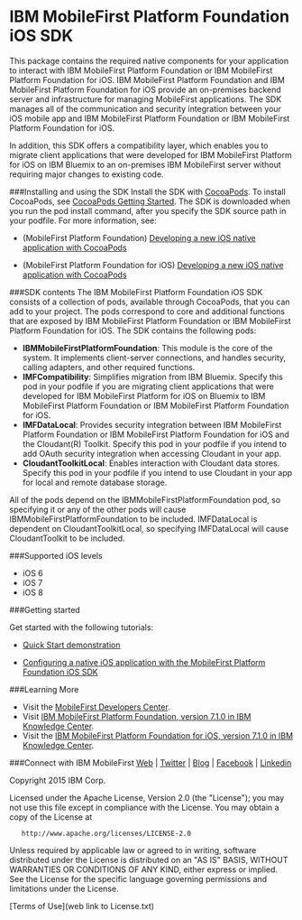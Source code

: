 IBM MobileFirst Platform Foundation iOS SDK
===

This package contains the required native components for your application to interact with IBM
MobileFirst Platform Foundation or IBM MobileFirst Platform Foundation for iOS. IBM MobileFirst Platform Foundation and IBM MobileFirst Platform Foundation for iOS provide an on-premises backend server and infrastructure
for managing MobileFirst applications. The SDK manages all of the communication and security integration between your iOS mobile app and IBM MobileFirst Platform Foundation or IBM MobileFirst Platform Foundation for iOS.

In addition, this SDK offers a compatibility layer, which enables you to migrate client applications that were developed for IBM MobileFirst Platform for iOS on IBM Bluemix to an on-premises IBM
MobileFirst server without requiring major changes to existing code. 


###Installing and using the SDK
Install the SDK with [CocoaPods](http://cocoapods.org/).  To install CocoaPods, see [CocoaPods Getting Started](http://guides.cocoapods.org/using/getting-started.html#getting-started). 
The SDK is downloaded when you run the pod install command, after you specify the SDK source path in your podfile.
For more information, see:
- (MobileFirst Platform Foundation) [Developing a new iOS native application with CocoaPods ](http://www.ibm.com/support/knowledgecenter/SSHS8R_7.1.0/com.ibm.worklight.dev.doc/dev/t_dev_new_w_cocoapods.html)

- (MobileFirst Platform Foundation for iOS) [Developing a new iOS native application with CocoaPods ](http://www.ibm.com/support/knowledgecenter/SSHSCD_7.1.0/com.ibm.worklight.dev.doc/dev/t_dev_new_w_cocoapods.html)

###SDK contents
The IBM MobileFirst Platform Foundation iOS SDK consists of a collection of pods, available through CocoaPods, that you can add to your project.
The pods correspond to core and additional functions that are exposed by IBM MobileFirst Platform Foundation or 
IBM MobileFirst Platform Foundation for iOS.  The SDK contains the following pods:

- **IBMMobileFirstPlatformFoundation**: This module is the core of the system. It implements client-server connections, and handles security, calling adapters, and other required functions.
- **IMFCompatibility**: Simplifies migration from IBM Bluemix. Specify this pod in your podfile if you are migrating client applications that were developed for IBM MobileFirst Platform for iOS on Bluemix to IBM MobileFirst Platform Foundation or IBM MobileFirst Platform Foundation for iOS. 
- **IMFDataLocal**:  Provides security integration between IBM MobileFirst Platform Foundation or IBM MobileFirst Platform Foundation for iOS and the Cloudant(R) Toolkit. Specify this pod in your podfile if you intend to add OAuth security integration when accessing Cloudant in your app.
- **CloudantToolkitLocal**: Enables interaction with Cloudant data stores. Specify this pod in your podfile if you intend to use Cloudant in your app for local and remote database storage. 

All of the pods depend on the IBMMobileFirstPlatformFoundation pod, so specifying it or any of the other pods will cause IBMMobileFirstPlatformFoundation to be included. IMFDataLocal is dependent on CloudantToolkitLocal, 
so specifying IMFDataLocal will cause CloudantToolkit to be included.


###Supported iOS levels
- iOS 6
- iOS 7
- iOS 8

###Getting started 

Get started with the following tutorials: 

- [Quick Start demonstration](https://developer.ibm.com/mobilefirstplatform/documentation/getting-started-7-1/foundation/native-ios/quick-start-demonstration/)

- [Configuring a native iOS application with the MobileFirst Platform Foundation iOS SDK](https://developer.ibm.com/mobilefirstplatform/documentation/getting-started-7-1/foundation/hello-world/configuring-a-native-ios-with-the-mfp-sdk/)


###Learning More
   * Visit the [MobileFirst Developers Center](https://developer.ibm.com/mobilefirstplatform/).
   * Visit [IBM MobileFirst Platform Foundation, version 7.1.0 in IBM Knowledge Center](http://www.ibm.com/support/knowledgecenter/SSHS8R_7.1.0/wl_welcome.html).
   * Visit the [IBM MobileFirst Platform Foundation for iOS, version 7.1.0 in IBM Knowledge Center](http://www.ibm.com/support/knowledgecenter/SSHSCD_7.1.0/wl_welcome.html).

###Connect with IBM MobileFirst
[Web](http://www.ibm.com/mobilefirst) |
[Twitter](http://twitter.com/ibmmobile/) |
[Blog](http://asmarterplanet.com/mobile-enterprise) |
[Facebook](http://www.facebook.com/ibmMobile/) |
[Linkedin](http://www.linkedin.com/groups/IBM-Mobile-4579117/about)


Copyright 2015 IBM Corp.

   Licensed under the Apache License, Version 2.0 (the "License");
   you may not use this file except in compliance with the License.
   You may obtain a copy of the License at

       http://www.apache.org/licenses/LICENSE-2.0

   Unless required by applicable law or agreed to in writing, software
   distributed under the License is distributed on an "AS IS" BASIS,
   WITHOUT WARRANTIES OR CONDITIONS OF ANY KIND, either express or implied.
   See the License for the specific language governing permissions and
   limitations under the License.

[Terms of Use](web link to License.txt)
